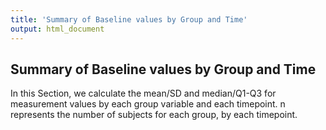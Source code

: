 ```yaml
---
title: 'Summary of Baseline values by Group and Time'
output: html_document
---
```

## Summary of Baseline values by Group and Time   
    
In this Section, we calculate the mean/SD and median/Q1-Q3 for measurement values by each group variable and each timepoint. n represents the number of subjects for each group, by each timepoint.    

